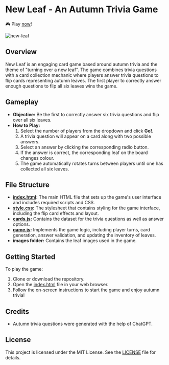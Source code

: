 # New Leaf - An Autumn Trivia Game
🎮 Play [now](https://alexblackwell.ca/pages/newleaf/index.html)!

![new-leaf](https://github.com/coltonBlackwell/new-leaf/assets/31634087/650d3ddd-0e4a-4bcf-9ac9-f8cc4dde315f)

## Overview

New Leaf is an engaging card game based around autumn trivia and the theme of "turning over a new leaf". The game combines trivia questions with a card collection mechanic where players answer trivia questions to flip cards representing autumn leaves. The first player to correctly answer enough questions to flip all six leaves wins the game.

## Gameplay

- **Objective:** Be the first to correctly answer six trivia questions and flip over all six leaves.
- **How to Play:** 
  1. Select the number of players from the dropdown and click **Go!**.
  2. A trivia question will appear on a card along with two possible answers.
  3. Select an answer by clicking the corresponding radio button.
  4. If the answer is correct, the corresponding leaf on the board changes colour.
  5. The game automatically rotates turns between players until one has collected all six leaves.

## File Structure

- **[index.html](index.html):** The main HTML file that sets up the game's user interface and includes required scripts and CSS.
- **[style.css](style.css):** The stylesheet that contains styling for the game interface, including the flip card effects and layout.
- **[cards.js](cards.js):** Contains the dataset for the trivia questions as well as answer options.
- **[game.js](game.js):** Implements the game logic, including player turns, card generation, answer validation, and updating the inventory of leaves.
- **images folder:** Contains the leaf images used in the game.

## Getting Started

To play the game:
1. Clone or download the repository.
2. Open the [index.html](index.html) file in your web browser.
3. Follow the on-screen instructions to start the game and enjoy autumn trivia!

## Credits

- Autumn trivia questions were generated with the help of ChatGPT.

## License

This project is licensed under the MIT License. See the [LICENSE](LICENSE) file for details.
